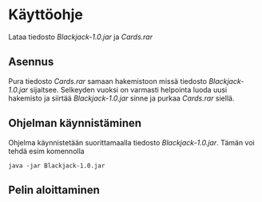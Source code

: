 # Käyttöohje

Lataa tiedosto _Blackjack-1.0.jar_ ja _Cards.rar_

## Asennus

Pura tiedosto _Cards.rar_ samaan hakemistoon missä tiedosto _Blackjack-1.0.jar_ sijaitsee. Selkeyden vuoksi on varmasti helpointa luoda uusi hakemisto ja siirtää _Blackjack-1.0.jar_ sinne ja purkaa _Cards.rar_ siellä.

## Ohjelman käynnistäminen

Ohjelma käynnistetään suorittamaalla tiedosto _Blackjack-1.0.jar_. Tämän voi tehdä esim komennolla

```
java -jar Blackjack-1.0.jar
```
## Pelin aloittaminen
